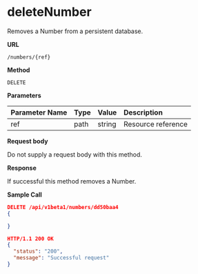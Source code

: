 # deleteNumber

Removes a Number from a persistent database.

**URL**

`/numbers/{ref}`

**Method**

`DELETE`

**Parameters**

| Parameter Name | Type   | Value | Description
| ---  | :--------- |  :--------- |  :--------- |
| ref |  path | string | Resource reference |

**Request body**

Do not supply a request body with this method.

**Response**

If successful this method removes a Number.

**Sample Call**

```json
DELETE /api/v1beta1/numbers/dd50baa4
{

}

HTTP/1.1 200 OK
{
  "status": "200", 
  "message": "Successful request"
}
```
